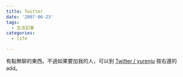 ```yaml
---
title: Twitter
date: '2007-06-23'
tags:
  - 生活記事
categories:
  - life

---
```

有點無聊的東西。不過如果要加我的人，可以到 [Twitter / yurenju](http://twitter.com/yurenju) 按右邊的 add。